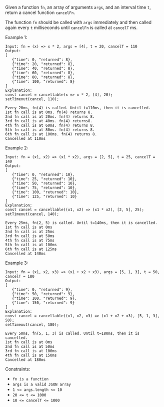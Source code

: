 Given a function `fn`, an array of arguments `args`, and an interval time `t`, return a cancel function `cancelFn`.

The function `fn` should be called with `args` immediately and then called again every `t` milliseconds until `cancelFn` is called at `cancelT` ms.

Example 1:
```
Input: fn = (x) => x * 2, args = [4], t = 20, cancelT = 110
Output: 
[
   {"time": 0, "returned": 8},
   {"time": 20, "returned": 8},
   {"time": 40, "returned": 8},
   {"time": 60, "returned": 8},
   {"time": 80, "returned": 8},
   {"time": 100, "returned": 8}
]
Explanation: 
const cancel = cancellable(x => x * 2, [4], 20);
setTimeout(cancel, 110);

Every 20ms, fn(4) is called. Until t=110ms, then it is cancelled.
1st fn call is at 0ms. fn(4) returns 8.
2nd fn call is at 20ms. fn(4) returns 8.
3rd fn call is at 40ms. fn(4) returns8.
4th fn call is at 60ms. fn(4) returns 8.
5th fn call is at 80ms. fn(4) returns 8.
6th fn call is at 100ms. fn(4) returns 8.
Cancelled at 110ms
```

Example 2:
```
Input: fn = (x1, x2) => (x1 * x2), args = [2, 5], t = 25, cancelT = 140
Output: 
[
   {"time": 0, "returned": 10},
   {"time": 25, "returned": 10},
   {"time": 50, "returned": 10},
   {"time": 75, "returned": 10},
   {"time": 100, "returned": 10},
   {"time": 125, "returned": 10}
]
Explanation: 
const cancel = cancellable((x1, x2) => (x1 * x2), [2, 5], 25); 
setTimeout(cancel, 140);

Every 25ms, fn(2, 5) is called. Until t=140ms, then it is cancelled.
1st fn call is at 0ms 
2nd fn call is at 25ms 
3rd fn call is at 50ms 
4th fn call is at 75ms 
5th fn call is at 100ms 
6th fn call is at 125ms
Cancelled at 140ms
```

Example 3:
```
Input: fn = (x1, x2, x3) => (x1 + x2 + x3), args = [5, 1, 3], t = 50, cancelT = 180
Output: 
[
   {"time": 0, "returned": 9},
   {"time": 50, "returned": 9},
   {"time": 100, "returned": 9},
   {"time": 150, "returned": 9}
]
Explanation: 
const cancel = cancellable((x1, x2, x3) => (x1 + x2 + x3), [5, 1, 3], 50);
setTimeout(cancel, 180);

Every 50ms, fn(5, 1, 3) is called. Until t=180ms, then it is cancelled. 
1st fn call is at 0ms
2nd fn call is at 50ms
3rd fn call is at 100ms
4th fn call is at 150ms
Cancelled at 180ms
```

Constraints:
- `fn is a function`
- `args is a valid JSON array`
- `1 <= args.length <= 10`
- `20 <= t <= 1000`
- `10 <= cancelT <= 1000`

 
